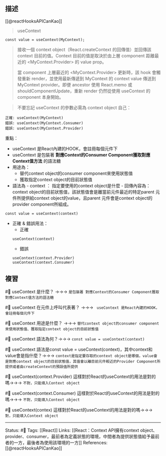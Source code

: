 ## 描述
[[@reactHooksAPICanKao]]
> useContext
```
const value = useContext(MyContext);
```

> 接收一個 context object（React.createContext 的回傳值）並回傳該 context 目前的值。Context 目前的值是取決於由上層 component 距離最近的 <MyContext.Provider> 的 value prop。
> 
> 當 component 上層最近的 <MyContext.Provider> 更新時，該 hook 會觸發重新 render，並使用最新傳遞到 MyContext 的 context value 傳送到 MyContext provider。即便 ancestor 使用 React.memo 或 shouldComponentUpdate，重新 render 仍然從使用 useContext 的 component 本身開始。

> 不要忘記 useContext 的參數必需為 context object 自己：
```
正確: useContext(MyContext)
錯誤: useContext(MyContext.Consumer)
錯誤: useContext(MyContext.Provider)
```


重點：
- useContext 是React內建的HOOK，會註冊每個元件下
- useContext 是包裝著 **對應Context的Consumer Component獲取對應Context值方法** 的語法糖
- 用途為：
	- 替代context object的consumer component來使用狀態值
	- 獲取指定context object的目前狀態值
- 語法為
	  - context ： 指定要使用的context object是什麼
	  - 回傳內容為：context object的目前狀態值，該狀態值會是離當前元件最近的特定parent 元件所提供給context object的value，且parent 元件會是context object的provider component所組成。
```
const value = useContext(context)
```
- 正確 & 錯誤用法：
	- 正確
	```
	useContext(context)
	```
	- 錯誤
	```
	useContext(context.Provider)
	useContext(context.Consumer)
	```

## 複習

#🧠 useContext 是什麼？  ->->-> `是包裝著 對應Context的Consumer Component獲取對應Context值方法的語法糖`
<!--SR:!2022-10-06,10,250-->

#🧠 useContext 在元件上呼叫代表著？ ->->-> ` useContext 是React內建的HOOK，會註冊每個元件下`
<!--SR:!2022-10-05,9,250-->

#🧠 useContext  用途是什麼？ ->->-> `替代context object的consumer component來使用狀態值、獲取指定context object的目前狀態值`
<!--SR:!2022-10-06,10,250-->

#🧠 useContext 語法為何？->->-> `const value = useContext(context)`
<!--SR:!2022-10-06,10,250-->

#🧠 useContext 語法是const value = useContext(context)，其中context和value會是指什麼？->->-> `context是指定要存取的context object是哪個，value會是對應context object的目前狀態值，其值會以離目前元件較近的Provider Component所提供或者由createContext的預設值所提供`
<!--SR:!2022-10-06,10,250-->

#🧠 useContext(context.Provider) 這樣對於React的useContext的用法是對的嗎->->-> `不對，只能填入Context object`
<!--SR:!2022-09-26,3,250-->

#🧠 useContext(context.Consumer) 這樣對於React的useContext的用法是對的嗎->->-> `不對，只能填入Context object`
<!--SR:!2022-10-06,10,250-->

#🧠 useContext(contex) 這樣對於React的useContext的用法是對的嗎->->-> `對，只能填入Context object`
<!--SR:!2022-09-26,3,250-->


---
Status: #🌱 
Tags:
[[React]]
Links:
[[React：Context API擁有context object、provider、consumer，最前者為定義狀態的環境，中間者為提供狀態值給予最前者的一方，最後者為使用該環境的一方]]
References:
[[@reactHooksAPICanKao]]